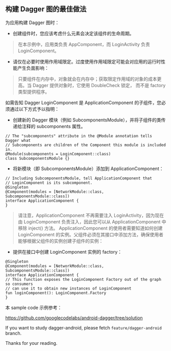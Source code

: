 ## 构建 Dagger 图的最佳做法

为应用构建 Dagger 图时：

- 创建组件时，您应该考虑什么元素会决定该组件的生命周期。

>在本示例中，应用类负责 AppComponent，而 LoginActivity 负责 LoginComponent。

- 请仅在必要时使用作用域限定。过度使用作用域限定可能会对应用的运行时性能产生负面影响： 
  
>只要组件在内存中，对象就会在内存中；获取限定作用域的对象的成本更高。当 Dagger 提供对象时，它使用 DoubleCheck 锁定，
>而不是 factory 类型提供程序。

如需告知 Dagger LoginComponent 是 ApplicationComponent 的子组件，您必须通过以下方式予以指明：

- 创建新的 Dagger 模块（例如 SubcomponentsModule），并将子组件的类传递给注释的 subcomponents 属性。

```
// The "subcomponents" attribute in the @Module annotation tells Dagger what
// Subcomponents are children of the Component this module is included in.
@Module(subcomponents = LoginComponent::class)
class SubcomponentsModule {}
```

- 将新模块（即 SubcomponentsModule）添加到 ApplicationComponent：

```
// Including SubcomponentsModule, tell ApplicationComponent that
// LoginComponent is its subcomponent.
@Singleton
@Component(modules = [NetworkModule::class, SubcomponentsModule::class])
interface ApplicationComponent {
}
```

>请注意，ApplicationComponent 不再需要注入 LoginActivity，因为现在由 LoginComponent 负责注入，因此您可以从 ApplicationComponent 中移除 inject() 方法。
ApplicationComponent 的使用者需要知道如何创建 LoginComponent 的实例。父组件必须在其接口中添加方法，确保使用者能够根据父组件的实例创建子组件的实例：

- 提供在接口中创建 LoginComponent 实例的 factory：

```
@Singleton
@Component(modules = [NetworkModule::class, SubcomponentsModule::class])
interface ApplicationComponent {
// This function exposes the LoginComponent Factory out of the graph so consumers
// can use it to obtain new instances of LoginComponent
fun loginComponent(): LoginComponent.Factory
}
```

本 sample code 示例参考：

https://github.com/googlecodelabs/android-dagger/tree/solution

If you want to study dagger-android, please fetch `feature/dagger-android` branch.

Thanks for your reading.


